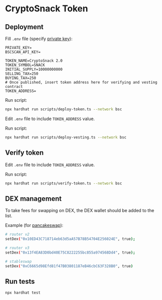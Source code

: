 # CryptoSnack Token

## Deployment

Fill `.env` file
(specify [private key](https://support.metamask.io/managing-my-wallet/secret-recovery-phrase-and-private-keys/how-to-export-an-accounts-private-key/)):

```dotenv
PRIVATE_KEY=
BSCSCAN_API_KEY=

TOKEN_NAME=CryptoSnack 2.0
TOKEN_SYMBOL=SNACK
INITIAL_SUPPLY=10000000000
SELLING_TAX=250
BUYING_TAX=250
# Once published, insert token address here for verifying and vesting contract
TOKEN_ADDRESS=
```

Run script:

```bash
npx hardhat run scripts/deploy-token.ts --network bsc
```

Edit `.env` file to include `TOKEN_ADDRESS` value.

Run script:

```bash
npx hardhat run scripts/deploy-vesting.ts --network bsc
```

## Verify token

Edit `.env` file to include `TOKEN_ADDRESS` value.

Run script:

```bash
npx hardhat run scripts/verify-token.ts --network bsc
```

## DEX management

To take fees for swapping on DEX, the DEX wallet should be added to the list.

Example (for [pancakeswap](https://docs.pancakeswap.finance/developers/smart-contracts)):

```bash
# router v2
setDex("0x10ED43C718714eb63d5aA57B78B54704E256024E", true);

# router v3
setDex("0x13f4EA83D0bd40E75C8222255bc855a974568Dd4", true);

# stableswap
setDex("0xC6665d98Efd81f47B03801187eB46cbC63F328B0", true)
```

## Run tests

```bash
npx hardhat test
```
